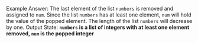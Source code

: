 Example Answer:
The last element of the list `numbers` is removed and assigned to `num`. Since the list `numbers` has at least one element, `num` will hold the value of the popped element. The length of the list `numbers` will decrease by one. 
Output State: **`numbers` is a list of integers with at least one element removed, `num` is the popped integer**
